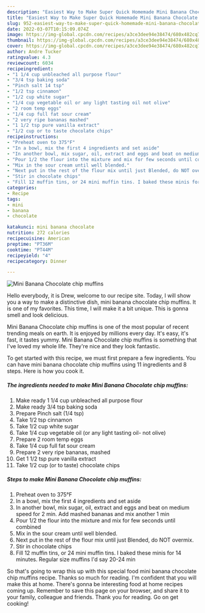 ```yaml
---
description: "Easiest Way to Make Super Quick Homemade Mini Banana Chocolate chip muffins"
title: "Easiest Way to Make Super Quick Homemade Mini Banana Chocolate chip muffins"
slug: 952-easiest-way-to-make-super-quick-homemade-mini-banana-chocolate-chip-muffins
date: 2022-03-07T10:15:09.074Z
image: https://img-global.cpcdn.com/recipes/a3ce3dee94e38474/680x482cq70/mini-banana-chocolate-chip-muffins-recipe-main-photo.jpg
thumbnail: https://img-global.cpcdn.com/recipes/a3ce3dee94e38474/680x482cq70/mini-banana-chocolate-chip-muffins-recipe-main-photo.jpg
cover: https://img-global.cpcdn.com/recipes/a3ce3dee94e38474/680x482cq70/mini-banana-chocolate-chip-muffins-recipe-main-photo.jpg
author: Andre Tucker
ratingvalue: 4.3
reviewcount: 6034
recipeingredient:
- "1 1/4 cup unbleached all purpose flour"
- "3/4 tsp baking soda"
- "Pinch salt 14 tsp"
- "1/2 tsp cinnamon"
- "1/2 cup white sugar"
- "1/4 cup vegetable oil or any light tasting oil not olive"
- "2 room temp eggs"
- "1/4 cup full fat sour cream"
- "2 very ripe bananas mashed"
- "1 1/2 tsp pure vanilla extract"
- "1/2 cup or to taste chocolate chips"
recipeinstructions:
- "Preheat oven to 375°F"
- "In a bowl, mix the first 4 ingredients and set aside"
- "In another bowl, mix sugar, oil, extract and eggs and beat on medium speed for 2 min. Add mashed bananas and mix another 1 min"
- "Pour 1/2 the flour into the mixture and mix for few seconds until combined"
- "Mix in the sour cream until well blended."
- "Next put in the rest of the flour mix until just Blended, do NOT overmix."
- "Stir in chocolate chips"
- "Fill 12 muffin tins, or 24 mini muffin tins. I baked these minis for 14 minutes. Regular size muffins I&#39;d say 20-24 min"
categories:
- Recipe
tags:
- mini
- banana
- chocolate

katakunci: mini banana chocolate 
nutrition: 272 calories
recipecuisine: American
preptime: "PT36M"
cooktime: "PT44M"
recipeyield: "4"
recipecategory: Dinner

---
```



![Mini Banana Chocolate chip muffins](https://img-global.cpcdn.com/recipes/a3ce3dee94e38474/680x482cq70/mini-banana-chocolate-chip-muffins-recipe-main-photo.jpg)

Hello everybody, it is Drew, welcome to our recipe site. Today, I will show you a way to make a distinctive dish, mini banana chocolate chip muffins. It is one of my favorites. This time, I will make it a bit unique. This is gonna smell and look delicious.



Mini Banana Chocolate chip muffins is one of the most popular of recent trending meals on earth. It is enjoyed by millions every day. It's easy, it's fast, it tastes yummy. Mini Banana Chocolate chip muffins is something that I've loved my whole life. They're nice and they look fantastic.


To get started with this recipe, we must first prepare a few ingredients. You can have mini banana chocolate chip muffins using 11 ingredients and 8 steps. Here is how you cook it.

<!--inarticleads1-->

##### The ingredients needed to make Mini Banana Chocolate chip muffins:

1. Make ready 1 1/4 cup unbleached all purpose flour
1. Make ready 3/4 tsp baking soda
1. Prepare Pinch salt (1/4 tsp)
1. Take 1/2 tsp cinnamon
1. Take 1/2 cup white sugar
1. Take 1/4 cup vegetable oil (or any light tasting oil- not olive)
1. Prepare 2 room temp eggs
1. Take 1/4 cup full fat sour cream
1. Prepare 2 very ripe bananas, mashed
1. Get 1 1/2 tsp pure vanilla extract
1. Take 1/2 cup (or to taste) chocolate chips




<!--inarticleads2-->

##### Steps to make Mini Banana Chocolate chip muffins:

1. Preheat oven to 375°F
1. In a bowl, mix the first 4 ingredients and set aside
1. In another bowl, mix sugar, oil, extract and eggs and beat on medium speed for 2 min. Add mashed bananas and mix another 1 min
1. Pour 1/2 the flour into the mixture and mix for few seconds until combined
1. Mix in the sour cream until well blended.
1. Next put in the rest of the flour mix until just Blended, do NOT overmix.
1. Stir in chocolate chips
1. Fill 12 muffin tins, or 24 mini muffin tins. I baked these minis for 14 minutes. Regular size muffins I&#39;d say 20-24 min




So that's going to wrap this up with this special food mini banana chocolate chip muffins recipe. Thanks so much for reading. I'm confident that you will make this at home. There's gonna be interesting food at home recipes coming up. Remember to save this page on your browser, and share it to your family, colleague and friends. Thank you for reading. Go on get cooking!

